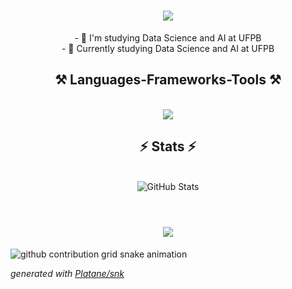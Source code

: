 <h1 align="center">
  <img src="https://readme-typing-svg.herokuapp.com/?font=Righteous&size=35&center=true&vCenter=true&width=500&height=70&duration=4000&lines=Hello+World!+👋;+I'm+Pedro+Kruta!;" />
</h1>

<div align="center">
  - 🔭 I'm studying Data Science and AI at UFPB
  <br>
  - 🌱 Currently studying Data Science and AI at UFPB 
</div>

<h2 align="center">⚒️ Languages-Frameworks-Tools ⚒️</h2>
<br>
<div align="center">
  <img src="https://skillicons.dev/icons?i=python,c,vscode,git,github,bash,discord" />
</div>

<h2 align="center">⚡ Stats ⚡</h2>
<br>
<div align="center">
  <picture>
    <source srcset="https://github-readme-stats.vercel.app/api?username=PKrutaa&show_icons=true&theme=dark" media="(prefers-color-scheme: dark)" />
    <source srcset="https://github-readme-stats.vercel.app/api?username=PKrutaa&show_icons=true" media="(prefers-color-scheme: light), (prefers-color-scheme: no-preference)" />
    <img src="https://github-readme-stats.vercel.app/api?username=PKrutaa&show_icons=true" alt="GitHub Stats" />
  </picture>
</div>
<br>

<h1 align="center">
  <img src="https://readme-typing-svg.herokuapp.com/?font=Righteous&size=35&center=true&vCenter=true&width=500&height=70&duration=4000&lines=Thanks+for+the+attention!;" />
</h1>

<picture>
  <source media="(prefers-color-scheme: dark)" srcset="https://raw.githubusercontent.com/PKrutaa/PKrutaa/output/github-contribution-grid-snake-dark.svg">
  <source media="(prefers-color-scheme: light)" srcset="https://raw.githubusercontent.com/PKrutaa/PKrutaa/output/github-contribution-grid-snake.svg">
  <img alt="github contribution grid snake animation" src="https://raw.githubusercontent.com/PKrutaa/PKrutaa/output/github-contribution-grid-snake.svg">
</picture>

_generated with [Platane/snk](https://github.com/Platane/snk)_


